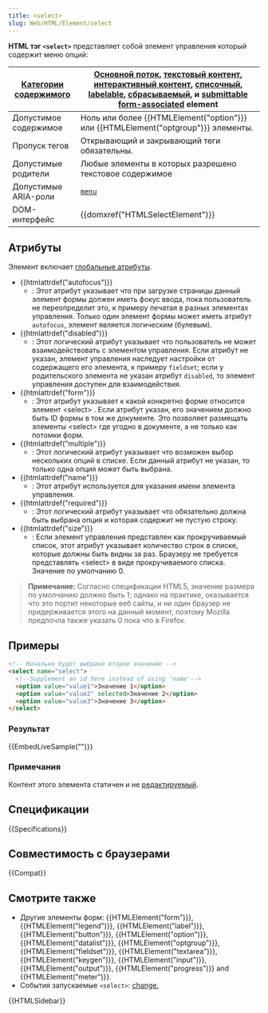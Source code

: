 ```yaml
---
title: <select>
slug: Web/HTML/Element/select
---
```


**HTML тэг `<select>`** представляет собой элемент управления который содержит меню опций:

| [Категории содержимого](/ru/docs/HTML/Content_categories) | [Основной поток](/ru/docs/Web/Guide/HTML/Content_categories#Основной_поток), [текстовый контент](/ru/docs/Web/Guide/HTML/Content_categories#Phrasing_content), [интерактивный контент](/ru/docs/HTML/Content_categories#Interactive_content), [списочный](/ru/docs/HTML/Content_categories#Form_listed), [labelable](/ru/docs/HTML/Content_categories#Form_labelable), [сбрасываемый](/ru/docs/HTML/Content_categories#Form_resettable), и [submittable](/ru/docs/HTML/Content_categories#Form_submittable) [form-associated](/ru/docs/HTML/Content_categories#Form-associated_) element |
| --------------------------------------------------------- | ---------------------------------------------------------------------------------------------------------------------------------------------------------------------------------------------------------------------------------------------------------------------------------------------------------------------------------------------------------------------------------------------------------------------------------------------------------------------------------------------------------------------------------------------------------------------------------------- |
| Допустимое содержимое                                     | Ноль или более {{HTMLElement("option")}} или {{HTMLElement("optgroup")}} элементы.                                                                                                                                                                                                                                                                                                                                                                                                                                                                                                       |
| Пропуск тегов                                             | Открывающий и закрывающий теги обязательны.                                                                                                                                                                                                                                                                                                                                                                                                                                                                                                                                              |
| Допустимые родители                                       | Любые элементы в которых разрешено текстовое содержимое                                                                                                                                                                                                                                                                                                                                                                                                                                                                                                                                  |
| Допустимые ARIA-роли                                      | <code><a href="/ru/docs/Web/Accessibility/ARIA/Roles/menu_role">menu</a></code>                                                                                                                                                                                                                                                                                                                                                                                                                                                                                                          |
| DOM-интерфейс                                             | {{domxref("HTMLSelectElement")}}                                                                                                                                                                                                                                                                                                                                                                                                                                                                                                                                                         |

## Атрибуты

Элемент включает [глобальные атрибуты](/ru/docs/Web/HTML/Global_attributes).

- {{htmlattrdef("autofocus")}}
  - : Этот атрибут указывает что при загрузке страницы данный элемент формы должен иметь фокус ввода, пока пользователь не переопределит это, к примеру печатая в разных элементах управления. Только один элемент формы может иметь атрибут `autofocus`, элемент является логическим (булевым).
- {{htmlattrdef("disabled")}}
  - : Этот логический атрибут указывает что пользователь не может взаимодействовать с элементом управления. Если атрибут не указан, элемент управления наследует настройки от содержащего его элемента, к примеру `fieldset`; если у родительского элемента не указан атрибут `disabled`, то элемент управления доступен для взаимодействия.
- {{htmlattrdef("form")}}
  - : Этот атрибут указывает к какой конкретно форме относится элемент \<select> . Если атрибут указан, его значением должно быть ID формы в том же документе. Это позволяет размещать элементы \<select> где угодно в документе, а не только как потомки форм.
- {{htmlattrdef("multiple")}}
  - : Этот логический атрибут указывает что возможен выбор нескольких опций в списке. Если данный атрибут не указан, то только одна опция может быть выбрана.
- {{htmlattrdef("name")}}
  - : Этот атрибут используется для указания имени элемента управления.
- {{htmlattrdef("required")}}
  - : Этот логический атрибут указывает что обязательно должна быть выбрана опция и которая содержит не пустую строку.
- {{htmlattrdef("size")}}
  - : Если элемент управления представлен как прокручиваемый список, этот атрибут указывает количество строк в списке, которые должны быть видны за раз. Браузеру не требуется представлять \<select> в виде прокручиваемого списка. Значение по умолчанию 0.

> **Примечание:** Согласно спецификации HTML5, значение размера по умолчанию должно быть 1; однако на практике, оказывается что это портит некоторые веб сайты, и ни один браузер не придерживается этого на данный момент, поэтому Mozilla предпочла также указать 0 пока что в Firefox.

## Примеры

```html
<!-- Начально будет выбрано второе значение -->
<select name="select">
  <!--Supplement an id here instead of using 'name'-->
  <option value="value1">Значение 1</option>
  <option value="value2" selected>Значение 2</option>
  <option value="value3">Значение 3</option>
</select>
```

### Результат

{{EmbedLiveSample("")}}

### Примечания

Контент этого элемента статичен и не [редактируемый](/ru/docs/HTML/Content_Editable).

## Спецификации

{{Specifications}}

## Совместимость с браузерами

{{Compat}}

## Смотрите также

- Другие элементы форм: {{HTMLElement("form")}}, {{HTMLElement("legend")}}, {{HTMLElement("label")}}, {{HTMLElement("button")}}, {{HTMLElement("option")}}, {{HTMLElement("datalist")}}, {{HTMLElement("optgroup")}}, {{HTMLElement("fieldset")}}, {{HTMLElement("textarea")}}, {{HTMLElement("keygen")}}, {{HTMLElement("input")}}, {{HTMLElement("output")}}, {{HTMLElement("progress")}} and {{HTMLElement("meter")}}.
- События запускаемые `<select>`: [change.](/ru/docs/Web/Events/change)

{{HTMLSidebar}}
